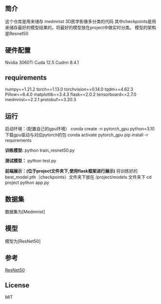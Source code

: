 ## 简介
这个仓库是用来储存 medmnist 3D医学影像多分类的代码
其中checkpoints是用来储存最好的模型结果的，将最好的模型放在project中做实时分类。
模型的架构是Resnet50

## 硬件配置
Nvidia 3060Ti
Cuda 12.5 Cudnn 8.4.1

## requirements
numpy==1.21.2
torch==1.13.0
torchvision==0.14.0
tqdm==4.62.3
Pillow==8.4.0
matplotlib==3.4.3
flask==2.0.2
tensorboard==2.7.0
medmnist==2.2.1
protobuf==3.20.3

## 运行
启动环境：(配置自己的gpu环境）
conda create -n pytorch_gpu python=3.10
下载gpu驱动与对应pytorch的包
conda activate pytorch_gpu
pip install -r requirements

**训练模型:**
python train_resnet50.py

**测试模型：**
python test.py

**前端展示：(位于project文件夹下,使用flask框架进行展示)**
将训练好的best_model.pth（checkpoints）文件夹下放在 /project/models 文件夹下
cd project
python app.py

## 数据集
数据集为[Medmnist]

## 模型
模型为[ResNet50]

## 参考
[ResNet50](https://github.com/pytorch/vision/blob/main/torchvision/models/resnet.py)

## License
MIT
